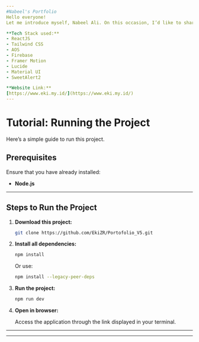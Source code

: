 ```yaml
---
#Nabeel's Portfolio
Hello everyone!
Let me introduce myself, Nabeel Ali. On this occasion, I’d like to share the portfolio website project that I’ve developed.

**Tech Stack used:**
- ReactJS
- Tailwind CSS
- AOS
- Firebase
- Framer Motion
- Lucide
- Material UI
- SweetAlert2

**Website Link:**
[https://www.eki.my.id/](https://www.eki.my.id/)
---
```


# Tutorial: Running the Project

Here’s a simple guide to run this project.

## Prerequisites

Ensure that you have already installed:

- **Node.js**

---

## Steps to Run the Project

1. **Download this project:**

   ```bash
   git clone https://github.com/EkiZR/Portofolio_V5.git
   ```

2. **Install all dependencies:**

   ```bash
   npm install
   ```

   Or use:

   ```bash
   npm install --legacy-peer-deps
   ```

3. **Run the project:**

   ```bash
   npm run dev
   ```

4. **Open in browser:**

   Access the application through the link displayed in your terminal.

---

---
